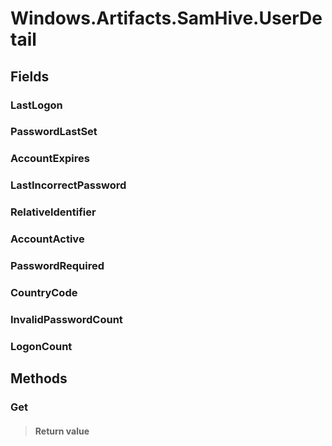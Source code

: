 ﻿


# Windows.Artifacts.SamHive.UserDetail

## Fields

### LastLogon

### PasswordLastSet

### AccountExpires

### LastIncorrectPassword

### RelativeIdentifier

### AccountActive

### PasswordRequired

### CountryCode

### InvalidPasswordCount

### LogonCount

## Methods


### Get

> #### Return value
> 